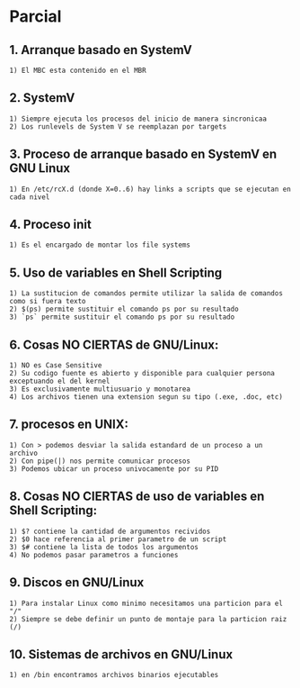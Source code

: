 # Parcial

## 1. Arranque basado en SystemV
    1) El MBC esta contenido en el MBR

## 2. SystemV
    1) Siempre ejecuta los procesos del inicio de manera sincronicaa 
    2) Los runlevels de System V se reemplazan por targets

## 3. Proceso de arranque basado en SystemV en GNU Linux 
    1) En /etc/rcX.d (donde X=0..6) hay links a scripts que se ejecutan en cada nivel

## 4. Proceso init 
    1) Es el encargado de montar los file systems

## 5. Uso de variables en Shell Scripting 
    1) La sustitucion de comandos permite utilizar la salida de comandos como si fuera texto
    2) $(ps) permite sustituir el comando ps por su resultado
    3) `ps` permite sustituir el comando ps por su resultado

## 6. Cosas NO CIERTAS de GNU/Linux:
    1) NO es Case Sensitive
    2) Su codigo fuente es abierto y disponible para cualquier persona exceptuando el del kernel
    3) Es exclusivamente multiusuario y monotarea
    4) Los archivos tienen una extension segun su tipo (.exe, .doc, etc)

## 7. procesos en UNIX:
    1) Con > podemos desviar la salida estandard de un proceso a un archivo
    2) Con pipe(|) nos permite comunicar procesos
    3) Podemos ubicar un proceso univocamente por su PID

## 8. Cosas NO CIERTAS de uso de variables en Shell Scripting:
    1) $? contiene la cantidad de argumentos recividos
    2) $0 hace referencia al primer parametro de un script
    3) $# contiene la lista de todos los argumentos
    4) No podemos pasar parametros a funciones

## 9. Discos en GNU/Linux
    1) Para instalar Linux como minimo necesitamos una particion para el "/"
    2) Siempre se debe definir un punto de montaje para la particion raiz (/)

## 10. Sistemas de archivos en GNU/Linux
    1) en /bin encontramos archivos binarios ejecutables